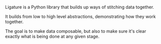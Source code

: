 Ligature is a Python library that builds up ways of stitching data together.

It builds from low to high level abstractions, demonstrating how they work together.

The goal is to make data composable, but also to make sure it's clear exactly what is being done at any given stage.